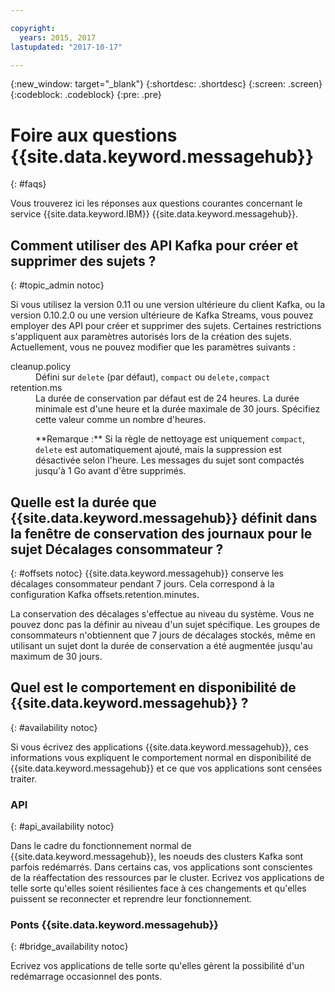 ```yaml
---

copyright:
  years: 2015, 2017
lastupdated: "2017-10-17"

---
```


{:new_window: target="_blank"}
{:shortdesc: .shortdesc}
{:screen: .screen}
{:codeblock: .codeblock}
{:pre: .pre}

# Foire aux questions {{site.data.keyword.messagehub}}
{: #faqs}

Vous trouverez ici les réponses aux questions courantes concernant le service {{site.data.keyword.IBM}} {{site.data.keyword.messagehub}}.

<!--17/10/17 - Karen: same info duplicated at messagehub104 -->
## Comment utiliser des API Kafka pour créer et supprimer des sujets ?
{: #topic_admin notoc}

Si vous utilisez la version 0.11 ou une version ultérieure du client Kafka, ou la version 0.10.2.0 ou une version ultérieure de Kafka Streams, vous pouvez employer des API pour créer et supprimer des sujets. Certaines restrictions s'appliquent aux paramètres autorisés lors de la création des sujets. Actuellement, vous ne pouvez modifier que les paramètres suivants :

<dl>
<dt>cleanup.policy</dt>
<dd>Défini sur <code>delete</code> (par défaut), <code>compact</code> ou <code>delete,compact</code></dd>
<dt>retention.ms</dt>
<dd>La durée de conservation par défaut est de 24 heures. La durée minimale est d'une heure et la durée maximale de 30 jours. Spécifiez cette valeur comme un nombre d'heures.

<p>**Remarque :** Si la règle de nettoyage est uniquement <code>compact</code>, <code>delete</code> est automatiquement ajouté, mais la suppression est désactivée selon l'heure. Les messages du sujet sont compactés jusqu'à 1 Go avant d'être supprimés.</p>
</dd>
</dl>

## Quelle est la durée que {{site.data.keyword.messagehub}} définit dans la fenêtre de conservation des journaux pour le sujet Décalages consommateur ?
{: #offsets notoc}
{{site.data.keyword.messagehub}} conserve les décalages consommateur pendant 7 jours. Cela correspond à la configuration Kafka offsets.retention.minutes. 

La conservation des décalages s'effectue au niveau du système. Vous ne pouvez donc pas la définir au niveau d'un sujet spécifique. Les groupes de consommateurs n'obtiennent que 7 jours de décalages stockés, même en utilisant un sujet dont la durée de conservation a été augmentée jusqu'au maximum de 30 jours. 

## Quel est le comportement en disponibilité de {{site.data.keyword.messagehub}} ?
{: #availability notoc}

Si vous écrivez des applications {{site.data.keyword.messagehub}}, ces informations vous expliquent le comportement normal en disponibilité de {{site.data.keyword.messagehub}} et ce que vos applications sont censées traiter.

### API
{: #api_availability notoc}

Dans le cadre du fonctionnement normal de {{site.data.keyword.messagehub}}, les noeuds des clusters Kafka sont parfois redémarrés.
Dans certains cas, vos applications sont conscientes de la réaffectation des ressources par le cluster. Ecrivez vos applications de telle sorte qu'elles soient résilientes face à ces changements et qu'elles puissent se reconnecter et reprendre leur fonctionnement.

### Ponts {{site.data.keyword.messagehub}}
{: #bridge_availability notoc}

Ecrivez vos applications de telle sorte qu'elles gèrent la possibilité d'un redémarrage occasionnel des ponts.
